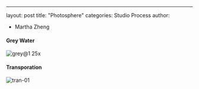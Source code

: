 ---
layout: post
title: "Photosphere"
categories: Studio Process
author:
- Martha Zheng

#### Grey Water
![grey@1 25x](https://user-images.githubusercontent.com/90550813/138323599-465ccadc-932a-470d-959b-0bbb81a94a1d.png)

#### Transporation
![tran-01](https://user-images.githubusercontent.com/90550813/138323955-d1b45d3b-41d9-4982-a6af-f423b29c2b58.jpg)
